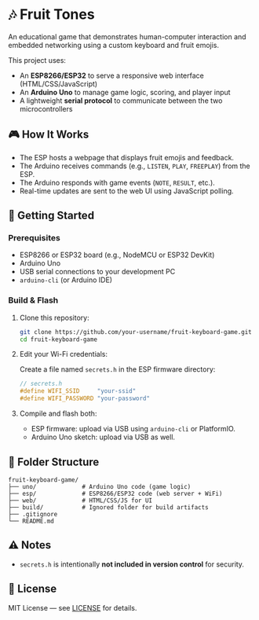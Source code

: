# 🎶 Fruit Tones

An educational game that demonstrates human-computer interaction and embedded
networking using a custom keyboard and fruit emojis.

This project uses:
- An **ESP8266/ESP32** to serve a responsive web interface
  (HTML/CSS/JavaScript)
- An **Arduino Uno** to manage game logic, scoring, and player input
- A lightweight **serial protocol** to communicate between the two
  microcontrollers

## 🎮 How It Works

- The ESP hosts a webpage that displays fruit emojis and feedback.
- The Arduino receives commands (e.g., `LISTEN`, `PLAY`, `FREEPLAY`) from the
  ESP.
- The Arduino responds with game events (`NOTE`, `RESULT`, etc.).
- Real-time updates are sent to the web UI using JavaScript polling.

## 🚀 Getting Started

### Prerequisites

- ESP8266 or ESP32 board (e.g., NodeMCU or ESP32 DevKit)
- Arduino Uno
- USB serial connections to your development PC
- `arduino-cli` (or Arduino IDE)

### Build & Flash

1. Clone this repository:

   ```bash
   git clone https://github.com/your-username/fruit-keyboard-game.git
   cd fruit-keyboard-game
   ````

2. Edit your Wi-Fi credentials:

   Create a file named `secrets.h` in the ESP firmware directory:

   ```cpp
   // secrets.h
   #define WIFI_SSID     "your-ssid"
   #define WIFI_PASSWORD "your-password"
   ```

3. Compile and flash both:

   * ESP firmware: upload via USB using `arduino-cli` or PlatformIO.
   * Arduino Uno sketch: upload via USB as well.

## 📂 Folder Structure

```
fruit-keyboard-game/
├── uno/             # Arduino Uno code (game logic)
├── esp/             # ESP8266/ESP32 code (web server + WiFi)
├── web/             # HTML/CSS/JS for UI
├── build/           # Ignored folder for build artifacts
├── .gitignore
└── README.md
```

## ⚠️ Notes

* `secrets.h` is intentionally **not included in version control** for security.

## 🧾 License

MIT License — see [LICENSE](./LICENSE) for details.

